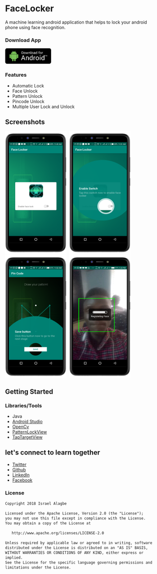 # FaceLocker
A machine learning android application that helps to lock your android phone using face recognition.
### Download App
<a href='files/FaceLocker.apk'><img width='150px' src='files/1566835944486.jpeg'></a>

### Features
- Automatic Lock
- Face Unlock
- Pattern Unlock
- Pincode Unlock
- Multiple User Lock and Unlock

## Screenshots
<img src='files/Screenshot_20191031-114906.png' style='width:200px;height:400px; padding-right:5px;'>
<img src='files/Screenshot_20191031-115139.png' style='width:200px;height:400px; padding-right:5px;'>
<img src='files/Screenshot_20191031-115206.png' style='width:200px;height:400px; padding-right:5px;'>
<img src='files/Screenshot_20191031-132318.png' style='width:200px;height:400px; padding-right:5px;'>

## Getting Started
### Libraries/Tools
- Java
- [Android Studio](ttps://developer.android.com/studio/)
- [OpenCv](https://github.com/bytedeco/javacv)
- [PatternLockView](https://github.com/aritraroy/PatternLockView)
- [TapTargetView](https://github.com/KeepSafe/TapTargetView)

## let's connect to learn together

- [Twitter](https://twitter.com/israelalagbe)
- [Github](https://github.com/israelalagbe)
- [LinkedIn](https://www.linkedin.com/in/israel-alagbe-2b823a138/)
- [Facebook](https://www.facebook.com/alagbeisrael)

### License

    Copyright 2018 Israel Alagbe
    
    Licensed under the Apache License, Version 2.0 (the "License");
    you may not use this file except in compliance with the License.
    You may obtain a copy of the License at

       http://www.apache.org/licenses/LICENSE-2.0

    Unless required by applicable law or agreed to in writing, software
    distributed under the License is distributed on an "AS IS" BASIS,
    WITHOUT WARRANTIES OR CONDITIONS OF ANY KIND, either express or implied.
    See the License for the specific language governing permissions and
    limitations under the License.